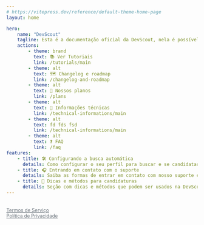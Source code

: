 ```yaml
---
# https://vitepress.dev/reference/default-theme-home-page
layout: home

hero:
    name: "DevScout"
    tagline: Esta é a documentação oficial da DevScout, nela é possível encontrar informações de como utilizar a plataforma e outras questões.
    actions:
        - theme: brand
          text: 📚 Ver Tutoriais
          link: /tutorials/main
        - theme: alt
          text: 🗺️ Changelog e roadmap
          link: /changelog-and-roadmap
        - theme: alt
          text: 💎 Nossos planos
          link: /plans
        - theme: alt
          text: 🧰 Informações técnicas
          link: /technical-informations/main
        - theme: alt
          text: fd fds fsd
          link: /technical-informations/main
        - theme: alt
          text: ❓ FAQ
          link: /faq
features:
    - title: 🛠️ Configurando a busca automática
      details: Como configurar o seu perfil para buscar e se candidatar em oportunidades automaticamente, excluindo vagas indesejadas e selecionando o melhor match para suas buscas.
    - title: 🎧 Entrando em contato com o suporte
      details: Saiba as formas de entrar em contato com nosso suporte e entenda as melhores maneiras de ter um atendimento rápido e fácil para as mais diversas questões sobre a DevScout.
    - title: 🧲 Dicas e métodos para candidaturas
      details: Seção com dicas e métodos que podem ser usados na DevScout para obter vagas melhores que façam mais sentido e tenham chances mais altas de terminarem em contratação.
---
```


<br />
<a href="/user-related/service-terms" style="font-size: 0.9em; color: #6c757d !important;">Termos de Serviço</a><br>
<a href="/user-related/privacy-policy" style="font-size: 0.9em; color: #6c757d !important;">Política de Privacidade</a>
